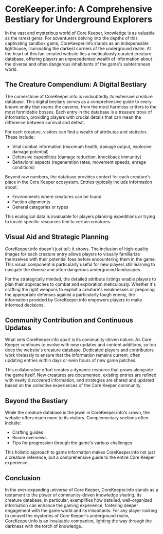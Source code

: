 # CoreKeeper.info: A Comprehensive Bestiary for Underground Explorers

In the vast and mysterious world of Core Keeper, knowledge is as valuable as the rarest gems. For adventurers delving into the depths of this captivating sandbox game, CoreKeeper.info stands as an indispensable lighthouse, illuminating the darkest corners of the underground realm. At the heart of this fan-created website lies a meticulously curated creature database, offering players an unprecedented wealth of information about the diverse and often dangerous inhabitants of the game's subterranean world.

## The Creature Compendium: A Digital Bestiary

The cornerstone of CoreKeeper.info is undoubtedly its extensive creature database. This digital bestiary serves as a comprehensive guide to every known entity that roams the caverns, from the most harmless critters to the most formidable bosses. Each entry in the database is a treasure trove of information, providing players with crucial details that can mean the difference between survival and defeat.

For each creature, visitors can find a wealth of attributes and statistics. These include:

- Vital combat information (maximum health, damage output, explosive damage potential)
- Defensive capabilities (damage reduction, knockback immunity)
- Behavioral aspects (regeneration rates, movement speeds, enrage conditions)

Beyond raw numbers, the database provides context for each creature's place in the Core Keeper ecosystem. Entries typically include information about:

- Environments where creatures can be found
- Faction alignments
- General categories or types

This ecological data is invaluable for players planning expeditions or trying to locate specific resources tied to certain creatures.

## Visual Aid and Strategic Planning

CoreKeeper.info doesn't just tell; it shows. The inclusion of high-quality images for each creature entry allows players to visually familiarize themselves with their potential foes before encountering them in the game. This visual component is particularly useful for new players still learning to navigate the diverse and often dangerous underground landscapes.

For the strategically minded, the detailed attribute listings enable players to plan their approaches to combat and exploration meticulously. Whether it's crafting the right weapons to exploit a creature's weaknesses or preparing the appropriate defenses against a particularly tough enemy, the information provided by CoreKeeper.info empowers players to make informed decisions.

## Community Contribution and Continuous Updates

What sets CoreKeeper.info apart is its community-driven nature. As Core Keeper continues to evolve with new updates and content additions, so too does the website's creature database. Dedicated players and contributors work tirelessly to ensure that the information remains current, often updating entries within days or even hours of new game patches.

This collaborative effort creates a dynamic resource that grows alongside the game itself. New creatures are documented, existing entries are refined with newly discovered information, and strategies are shared and updated based on the collective experiences of the Core Keeper community.

## Beyond the Bestiary

While the creature database is the jewel in CoreKeeper.info's crown, the website offers much more to its visitors. Complementary sections often include:

- Crafting guides
- Biome overviews
- Tips for progression through the game's various challenges

This holistic approach to game information makes CoreKeeper.info not just a creature reference, but a comprehensive guide to the entire Core Keeper experience.

## Conclusion

In the ever-expanding universe of Core Keeper, CoreKeeper.info stands as a testament to the power of community-driven knowledge sharing. Its creature database, in particular, exemplifies how detailed, well-organized information can enhance the gaming experience, fostering deeper engagement with the game world and its inhabitants. For any player looking to unravel the mysteries of Core Keeper's underground realm, CoreKeeper.info is an invaluable companion, lighting the way through the darkness with the torch of knowledge.
